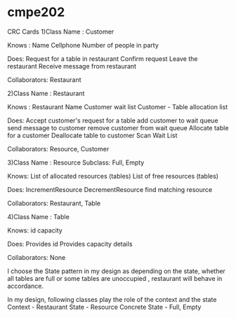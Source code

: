 # cmpe202
CRC Cards 
1)Class Name : Customer

Knows : Name 
Cellphone
Number of people in party

Does: Request for a table in restaurant
Confirm request
Leave the restaurant
Receive message from restaurant

Collaborators: Restaurant

2)Class Name : Restaurant

Knows : Restaurant Name 
Customer wait list
Customer - Table allocation list

Does: Accept customer's request for a table
add customer to wait queue
send message to customer
remove customer from wait queue
Allocate table for a customer
Deallocate table to customer
Scan Wait List

Collaborators: Resource,
Customer

3)Class Name : Resource
Subclass: Full,
Empty

Knows: List of allocated resources (tables)
List of free resources (tables)

Does: IncrementResource
DecrementResource
find matching resource 

Collaborators: Restaurant,
Table

4)Class Name : Table

Knows: 
id 
capacity 

Does: Provides id 
Provides capacity details

Collaborators: None

I choose the State pattern in my design as depending on the state, whether all tables are full or some tables are unoccupied , restaurant will behave in accordance.

In my design, following classes play the role of the context and the state
Context - Restaurant
State - Resource
Concrete State - Full, Empty
